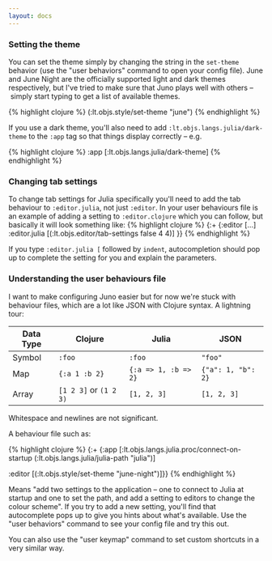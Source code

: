 ```yaml
---
layout: docs
---
```

### Setting the theme

You can set the theme simply by changing the string in the `set-theme` behavior (use the "user behaviors" command to open your config file). June and June Night are the officially supported light and dark themes respectively, but I've tried to make sure that Juno plays well with others – simply start typing to get a list of available themes.

{% highlight clojure %}
(:lt.objs.style/set-theme "june")
{% endhighlight %}

If you use a dark theme, you'll also need to add `:lt.objs.langs.julia/dark-theme` to the `:app` tag so that things display correctly – e.g.

{% highlight clojure %}
    :app [:lt.objs.langs.julia/dark-theme]
{% endhighlight %}

### Changing tab settings

To change tab settings for Julia specifically you'll need to add the tab behaviour to `:editor.julia`, not just `:editor`. In your user behaviours file is an example of adding a setting to `:editor.clojure` which you can follow, but basically it will look something like:
{% highlight clojure %}
{:+
  {:editor [...]
   :editor.julia [(:lt.objs.editor/tab-settings false 4 4)]
  }}
{% endhighlight %}

If you type `:editor.julia [` followed by `indent`, autocompletion should pop up to complete the setting for you and explain the parameters.

### Understanding the user behaviours file

I want to make configuring Juno easier but for now we're stuck with behaviour files, which are a lot like JSON with Clojure syntax. A lightning tour:

| Data Type | Clojure                    | Julia                | JSON               |
|-----------|----------------------------|----------------------|--------------------|
| Symbol    | `:foo`                     | `:foo`               | `"foo"`            |
| Map       | `{:a 1 :b 2}`              | `{:a => 1, :b => 2}` | `{"a": 1, "b": 2}` |
| Array     | `[1 2 3]` or `(1 2 3)`     | `[1, 2, 3]`          | `[1, 2, 3]`        |

Whitespace and newlines are not significant.

A behaviour file such as:

{% highlight clojure %}
{:+
  {:app [:lt.objs.langs.julia.proc/connect-on-startup
         (:lt.objs.langs.julia/julia-path "julia")]

   :editor [(:lt.objs.style/set-theme "june-night")]}}
{% endhighlight %}

Means "add two settings to the application – one to connect to Julia at startup and one to set the path, and add a setting to editors to change the colour scheme". If you try to add a new setting, you'll find that autocomplete pops up to give you hints about what's available. Use the "user behaviors" command to see your config file and try this out.

You can also use the "user keymap" command to set custom shortcuts in a very similar way.
